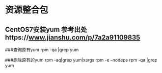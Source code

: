 # 资源整合包

## CentOS7安装yum 参考出处https://www.jianshu.com/p/7a2a91109835

###查询原有yum
rpm -qa |grep yum 

###删除原有的yum 
rpm -aq|grep yum|xargs rpm -e –nodeps 
rpm -qa |grep yum
